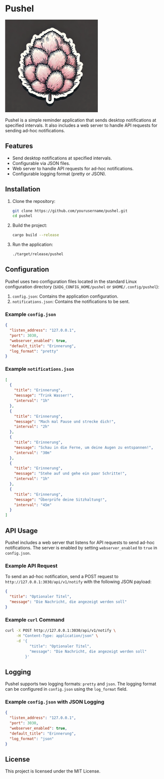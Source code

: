 # Pushel

<img src="./pushel.webp" style="width:300px"/>

Pushel is a simple reminder application that sends desktop notifications at specified intervals. It also includes a web server to handle API requests for sending ad-hoc notifications.

## Features

- Send desktop notifications at specified intervals.
- Configurable via JSON files.
- Web server to handle API requests for ad-hoc notifications.
- Configurable logging format (pretty or JSON).

## Installation

1. Clone the repository:
    ```sh
    git clone https://github.com/yourusername/pushel.git
    cd pushel
    ```

2. Build the project:
    ```sh
    cargo build --release
    ```

3. Run the application:
    ```sh
    ./target/release/pushel
    ```

## Configuration

Pushel uses two configuration files located in the standard Linux configuration directory (`$XDG_CONFIG_HOME/pushel` or `$HOME/.config/pushel`):

1. `config.json`: Contains the application configuration.
2. `notifications.json`: Contains the notifications to be sent.

### Example `config.json`

```json
{
  "listen_address": "127.0.0.1",
  "port": 3030,
  "webserver_enabled": true,
  "default_title": "Erinnerung",
  "log_format": "pretty"
}
```

### Example `notifications.json`

```json
[
  {
    "title": "Erinnerung",
    "message": "Trink Wasser!",
    "interval": "1h"
  },
  {
    "title": "Erinnerung",
    "message": "Mach mal Pause und strecke dich!",
    "interval": "2h"
  },
  {
    "title": "Erinnerung",
    "message": "Schau in die Ferne, um deine Augen zu entspannen!",
    "interval": "30m"
  },
  {
    "title": "Erinnerung",
    "message": "Stehe auf und gehe ein paar Schritte!",
    "interval": "1h"
  },
  {
    "title": "Erinnerung",
    "message": "Überprüfe deine Sitzhaltung!",
    "interval": "45m"
  }
]
```

## API Usage

Pushel includes a web server that listens for API requests to send ad-hoc notifications. The server is enabled by setting `webserver_enabled` to `true` in `config.json`.

### Example API Request

To send an ad-hoc notification, send a POST request to `http://127.0.0.1:3030/api/v1/notify` with the following JSON payload:

```json
{
  "title": "Optionaler Titel",
  "message": "Die Nachricht, die angezeigt werden soll"
}
```

### Example `curl` Command

```sh
curl -X POST http://127.0.0.1:3030/api/v1/notify \
     -H "Content-Type: application/json" \
     -d '{
           "title": "Optionaler Titel",
           "message": "Die Nachricht, die angezeigt werden soll"
         }'
```

## Logging

Pushel supports two logging formats: `pretty` and `json`. The logging format can be configured in `config.json` using the `log_format` field.

### Example `config.json` with JSON Logging

```json
{
  "listen_address": "127.0.0.1",
  "port": 3030,
  "webserver_enabled": true,
  "default_title": "Erinnerung",
  "log_format": "json"
}
```

## License

This project is licensed under the MIT License.
